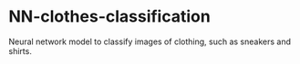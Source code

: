 # NN-clothes-classification
Neural network model to classify images of clothing, such as sneakers and shirts.
